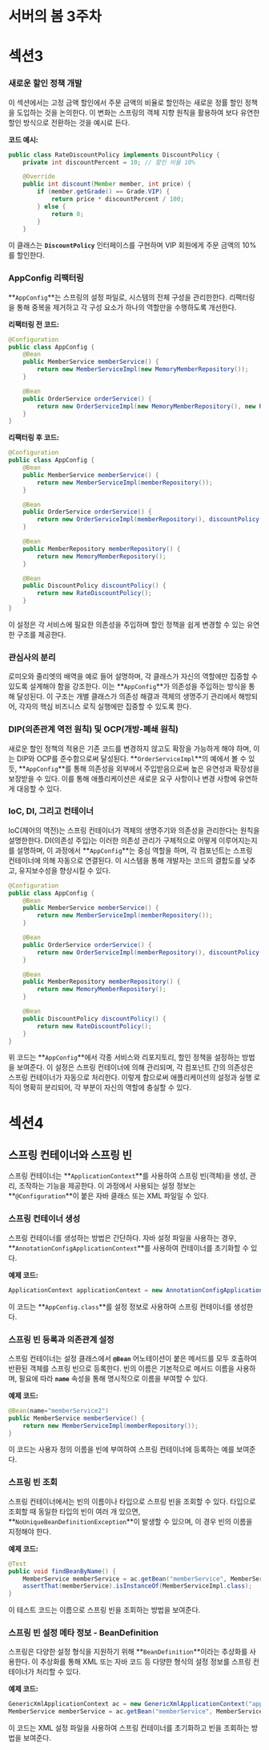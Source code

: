 # 서버의 봄 3주차

# 섹션3

### **새로운 할인 정책 개발**

이 섹션에서는 고정 금액 할인에서 주문 금액의 비율로 할인하는 새로운 정률 할인 정책을 도입하는 것을 논의한다. 이 변화는 스프링의 객체 지향 원칙을 활용하여 보다 유연한 할인 방식으로 전환하는 것을 예시로 든다.

**코드 예시:**

```java
public class RateDiscountPolicy implements DiscountPolicy {
    private int discountPercent = 10; // 할인 비율 10%

    @Override
    public int discount(Member member, int price) {
        if (member.getGrade() == Grade.VIP) {
            return price * discountPercent / 100;
        } else {
            return 0;
        }
    }
```

이 클래스는 **`DiscountPolicy`** 인터페이스를 구현하며 VIP 회원에게 주문 금액의 10%를 할인한다.

### **AppConfig 리팩터링**

**`AppConfig`**는 스프링의 설정 파일로, 시스템의 전체 구성을 관리한한다. 리팩터링을 통해 중복을 제거하고 각 구성 요소가 하나의 역할만을 수행하도록 개선한다.

**리팩터링 전 코드:**

```java
@Configuration
public class AppConfig {
    @Bean
    public MemberService memberService() {
        return new MemberServiceImpl(new MemoryMemberRepository());
    }

    @Bean
    public OrderService orderService() {
        return new OrderServiceImpl(new MemoryMemberRepository(), new RateDiscountPolicy());
    }
}
```

**리팩터링 후 코드:**

```java
@Configuration
public class AppConfig {
    @Bean
    public MemberService memberService() {
        return new MemberServiceImpl(memberRepository());
    }

    @Bean
    public OrderService orderService() {
        return new OrderServiceImpl(memberRepository(), discountPolicy());
    }

    @Bean
    public MemberRepository memberRepository() {
        return new MemoryMemberRepository();
    }

    @Bean
    public DiscountPolicy discountPolicy() {
        return new RateDiscountPolicy();
    }
}
```

이 설정은 각 서비스에 필요한 의존성을 주입하며 할인 정책을 쉽게 변경할 수 있는 유연한 구조를 제공한다.

### **관심사의 분리**

로미오와 줄리엣의 배역을 예로 들어 설명하며, 각 클래스가 자신의 역할에만 집중할 수 있도록 설계해야 함을 강조한다. 이는 **`AppConfig`**가 의존성을 주입하는 방식을 통해 달성된다. 이 구조는 개별 클래스가 의존성 해결과 객체의 생명주기 관리에서 해방되어, 각자의 핵심 비즈니스 로직 실행에만 집중할 수 있도록 한다.

### **DIP(의존관계 역전 원칙) 및 OCP(개방-폐쇄 원칙)**

새로운 할인 정책의 적용은 기존 코드를 변경하지 않고도 확장을 가능하게 해야 하며, 이는 DIP와 OCP를 준수함으로써 달성된다. **`OrderServiceImpl`**의 예에서 볼 수 있듯, **`AppConfig`**를 통해 의존성을 외부에서 주입받음으로써 높은 유연성과 확장성을 보장받을 수 있다. 이를 통해 애플리케이션은 새로운 요구 사항이나 변경 사항에 유연하게 대응할 수 있다.

### **IoC, DI, 그리고 컨테이너**

IoC(제어의 역전)는 스프링 컨테이너가 객체의 생명주기와 의존성을 관리한다는 원칙을 설명한한다. DI(의존성 주입)는 이러한 의존성 관리가 구체적으로 어떻게 이루어지는지를 설명하며, 이 과정에서 **`AppConfig`**는 중심 역할을 하며, 각 컴포넌트는 스프링 컨테이너에 의해 자동으로 연결된다. 이 시스템을 통해 개발자는 코드의 결합도를 낮추고, 유지보수성을 향상시킬 수 있다.

```java
@Configuration
public class AppConfig {
    @Bean
    public MemberService memberService() {
        return new MemberServiceImpl(memberRepository());
    }

    @Bean
    public OrderService orderService() {
        return new OrderServiceImpl(memberRepository(), discountPolicy());
    }

    @Bean
    public MemberRepository memberRepository() {
        return new MemoryMemberRepository();
    }

    @Bean
    public DiscountPolicy discountPolicy() {
        return new RateDiscountPolicy();
    }
}
```

위 코드는 **`AppConfig`**에서 각종 서비스와 리포지토리, 할인 정책을 설정하는 방법을 보여준다. 이 설정은 스프링 컨테이너에 의해 관리되며, 각 컴포넌트 간의 의존성은 스프링 컨테이너가 자동으로 처리한다. 이렇게 함으로써 애플리케이션의 설정과 실행 로직이 명확히 분리되어, 각 부분이 자신의 역할에 충실할 수 있다.

# 섹션4

## **스프링 컨테이너와 스프링 빈**

스프링 컨테이너는 **`ApplicationContext`**를 사용하여 스프링 빈(객체)을 생성, 관리, 조작하는 기능을 제공한다. 이 과정에서 사용되는 설정 정보는 **`@Configuration`**이 붙은 자바 클래스 또는 XML 파일일 수 있다.

### **스프링 컨테이너 생성**

스프링 컨테이너를 생성하는 방법은 간단하다. 자바 설정 파일을 사용하는 경우, **`AnnotationConfigApplicationContext`**를 사용하여 컨테이너를 초기화할 수 있다.

**예제 코드:**

```java
ApplicationContext applicationContext = new AnnotationConfigApplicationContext(AppConfig.class);
```

이 코드는 **`AppConfig.class`**를 설정 정보로 사용하여 스프링 컨테이너를 생성한다.

### **스프링 빈 등록과 의존관계 설정**

스프링 컨테이너는 설정 클래스에서 **`@Bean`** 어노테이션이 붙은 메서드를 모두 호출하여 반환된 객체를 스프링 빈으로 등록한다. 빈의 이름은 기본적으로 메서드 이름을 사용하며, 필요에 따라 **`name`** 속성을 통해 명시적으로 이름을 부여할 수 있다.

**예제 코드:**

```java
@Bean(name="memberService2")
public MemberService memberService() {
    return new MemberServiceImpl(memberRepository());
}
```

이 코드는 사용자 정의 이름을 빈에 부여하여 스프링 컨테이너에 등록하는 예를 보여준다.

### **스프링 빈 조회**

스프링 컨테이너에서는 빈의 이름이나 타입으로 스프링 빈을 조회할 수 있다. 타입으로 조회할 때 동일한 타입의 빈이 여러 개 있으면, **`NoUniqueBeanDefinitionException`**이 발생할 수 있으며, 이 경우 빈의 이름을 지정해야 한다.

**예제 코드:**

```java
@Test
public void findBeanByName() {
    MemberService memberService = ac.getBean("memberService", MemberService.class);
    assertThat(memberService).isInstanceOf(MemberServiceImpl.class);
}
```

이 테스트 코드는 이름으로 스프링 빈을 조회하는 방법을 보여준다.

### **스프링 빈 설정 메타 정보 - BeanDefinition**

스프링은 다양한 설정 형식을 지원하기 위해 **`BeanDefinition`**이라는 추상화를 사용한다. 이 추상화를 통해 XML 또는 자바 코드 등 다양한 형식의 설정 정보를 스프링 컨테이너가 처리할 수 있다.

**예제 코드:**

```java
GenericXmlApplicationContext ac = new GenericXmlApplicationContext("appConfig.xml");
MemberService memberService = ac.getBean("memberService", MemberService.class);

```

이 코드는 XML 설정 파일을 사용하여 스프링 컨테이너를 초기화하고 빈을 조회하는 방법을 보여준다.